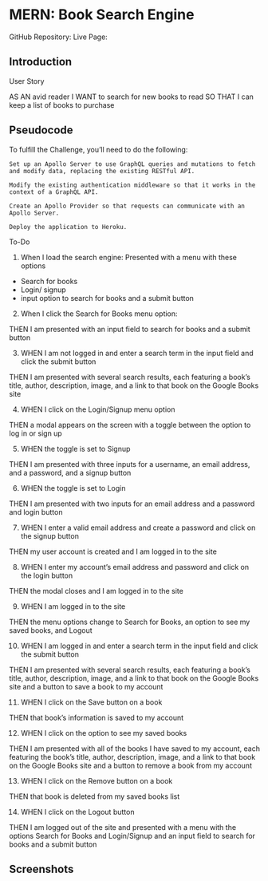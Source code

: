 # MERN: Book Search Engine

GitHub Repository: 
Live Page:

## Introduction 

User Story

AS AN avid reader
I WANT to search for new books to read
SO THAT I can keep a list of books to purchase


## Pseudocode 

To fulfill the Challenge, you’ll need to do the following:

    Set up an Apollo Server to use GraphQL queries and mutations to fetch and modify data, replacing the existing RESTful API.

    Modify the existing authentication middleware so that it works in the context of a GraphQL API.

    Create an Apollo Provider so that requests can communicate with an Apollo Server.

    Deploy the application to Heroku.


To-Do 

1) When I load the search engine: 
Presented with a menu with these options
- Search for books 
- Login/ signup 
- input option to search for books and a submit button 

2) When I click the Search for Books menu option: 

THEN I am presented with an input field to search for books and a submit button

3) WHEN I am not logged in and enter a search term in the input field and click the submit button

THEN I am presented with several search results, each featuring a book’s title, author, description, image, and a link to that book on the Google Books site

4) WHEN I click on the Login/Signup menu option

THEN a modal appears on the screen with a toggle between the option to log in or sign up

5) WHEN the toggle is set to Signup

THEN I am presented with three inputs for a username, an email address, and a password, and a signup button

6) WHEN the toggle is set to Login

THEN I am presented with two inputs for an email address and a password and login button

7) WHEN I enter a valid email address and create a password and click on the signup button

THEN my user account is created and I am logged in to the site

8) WHEN I enter my account’s email address and password and click on the login button

THEN the modal closes and I am logged in to the site

9) WHEN I am logged in to the site

THEN the menu options change to Search for Books, an option to see my saved books, and Logout

10) WHEN I am logged in and enter a search term in the input field and click the submit button

THEN I am presented with several search results, each featuring a book’s title, author, description, image, and a link to that book on the Google Books site and a button to save a book to my account

11) WHEN I click on the Save button on a book

THEN that book’s information is saved to my account

12) WHEN I click on the option to see my saved books

THEN I am presented with all of the books I have saved to my account, each featuring the book’s title, author, description, image, and a link to that book on the Google Books site and a button to remove a book from my account

13) WHEN I click on the Remove button on a book

THEN that book is deleted from my saved books list

14) WHEN I click on the Logout button

THEN I am logged out of the site and presented with a menu with the options Search for Books and Login/Signup and an input field to search for books and a submit button


## Screenshots 